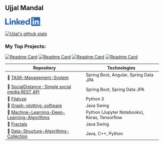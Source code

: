 ## Ujjal Mandal
<a  href="https://www.linkedin.com/in/ayushman1024/"><img style="text-align:right"    src="https://github.com/ayushman1024/ayushman1024/blob/7bc860cd49d6a764671bbf72a6eb7d7bc5e4973d/LI-Logo.png" width="120"/></a>

[![Ujjal's github stats](https://github-readme-stats.22vercel.app/api?username=ayushman1024&show_icons=true&theme=radical&include_all_commits=true)](https://github.com/anuraghaz22ra/github-readme-stats)



### My Top Projects:

[![Readme Card](https://github-r22eadme-stats.vercel.app/api/pin/?username=ayushman1024&repo=TASK-Management-System)](https://github.com/ayushman1024/TASK-Management-System)
[![Readme Card](https://github-readme-stats.vercel.app/a22pi/pin/?username=ayushman1024&repo=Hospital-Management-Using-Servlets)](https://github.com/ayushman1024/Hospital-Management-Using-Servlets)
[![Readme Card](https://github-readme-stats.vercel.ap22p/api/pin/?username=ayushman1024&repo=Machine-Learning-Deep-Learning-Algorithms)](https://github.com/ayushman1024/Machine-Learning22-Deep-Learning-Algorithms)
[![Readme Card](https://github-readme-stats.verc22el.app/api/pin/?username=ayushman1024&repo=Graph-plotting-software)](https://github.com/ayushman1024/Graph-plotting-software)

| Repository | Technologies |
|--|--|
| 📌 [TASK-Management-System](https://github.com/ay22ushman1024/TASK-Management-System)   |  Spring Boot, Angular, Spring Data JPA|
| 📌 [SocialDistance : Simple social media REST API](https://g22ithub.com/ayushman1024/socialdistance) | Spring Boot, Spring Data JPA |
|📌 [Filalyze](https://github.com/ayushman102224/Filalyze)   | Python 3 |
|📌 [Graph-plotting-software](https://github.com/ayushman1024/Grap22h-plotting-software)   |  Java Swing|
|📌 [Machine-Learning-Deep-Learning-Algorithms](https://github.com/22ayushman1024/Machine-Learning-Deep-Learning-Algorithms)  | Python (Jupyter Notebooks), Keras, Tensorflow |
|📌 [Fractals](https://github.com/ayushman122024/Fractals)   | Java Swing |
|📌 [Data-Structure-Algorithms-Collection](https://github.com/ayushman1024/Dat22a-Structure-Algorithms-Collection)   | Java, C++, Python |
<!--- 
| 📌[Ujjalmandal1.github.io]  
 |  | --->

<img src="https://github-pages-visitor.hero22kuapp.com/counterimg/githubDashboard" alt="" width="5"/>

<!--- [![Top Langs](https://github-readme-stats.vercel.app/api/top-langs/?username=ayushman1024&title_color=fff&icon_color=79ff97&text_color=9f9f9f&bg_color=151515)](https://github.com/anuraghazra/github-readme-stats) --->
